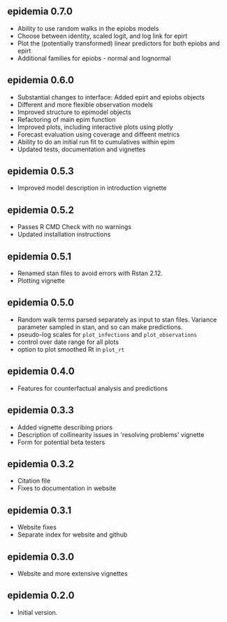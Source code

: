 
## epidemia 0.7.0
* Ability to use random walks in the epiobs models
* Choose between identity, scaled logit, and log link for epirt
* Plot the (potentially transformed) linear predictors for both epiobs and epirt
* Additional families for epiobs - normal and lognormal

## epidemia 0.6.0
* Substantial changes to interface: Added epirt and epiobs objects
* Different and more flexible observation models
* Improved structure to epimodel objects
* Refactoring of main epim function
* Improved plots, including interactive plots using plotly
* Forecast evaluation using coverage and diffeent metrics
* Ability to do an initial run fit to cumulatives within epim
* Updated tests, documentation and vignettes

## epidemia 0.5.3
* Improved model description in introduction vignette

## epidemia 0.5.2
* Passes R CMD Check with no warnings
* Updated installation instructions

## epidemia 0.5.1
* Renamed stan files to avoid errors with Rstan 2.12.
* Plotting vignette

## epidemia 0.5.0
* Random walk terms parsed separately as input to stan files. Variance parameter sampled in stan, and so can make predictions.
* pseudo-log scales for `plot_infections` and `plot_observations`
* control over date range for all plots
* option to plot smoothed Rt in `plot_rt`

## epidemia 0.4.0
* Features for counterfactual analysis and predictions

## epidemia 0.3.3
* Added vignette describing priors
* Description of collinearity issues in 'resolving problems' vignette
* Form for potential beta testers

## epidemia 0.3.2
* Citation file
* Fixes to documentation in website

## epidemia 0.3.1
* Website fixes
* Separate index for website and github

## epidemia 0.3.0
* Website and more extensive vignettes

## epidemia 0.2.0
* Initial version.
